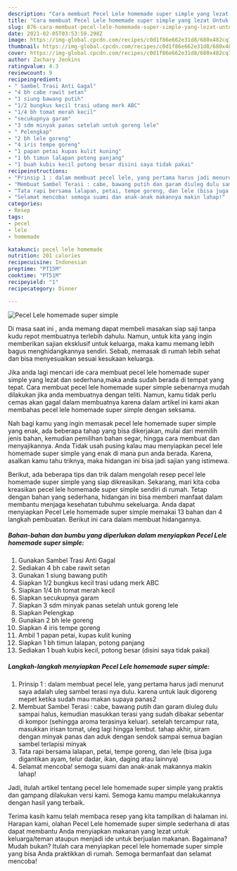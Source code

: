 ```yaml
---
description: "Cara membuat Pecel Lele homemade super simple yang lezat Untuk Jualan"
title: "Cara membuat Pecel Lele homemade super simple yang lezat Untuk Jualan"
slug: 876-cara-membuat-pecel-lele-homemade-super-simple-yang-lezat-untuk-jualan
date: 2021-02-05T03:53:59.298Z
image: https://img-global.cpcdn.com/recipes/c0d1f86e662e31d8/680x482cq70/pecel-lele-homemade-super-simple-foto-resep-utama.jpg
thumbnail: https://img-global.cpcdn.com/recipes/c0d1f86e662e31d8/680x482cq70/pecel-lele-homemade-super-simple-foto-resep-utama.jpg
cover: https://img-global.cpcdn.com/recipes/c0d1f86e662e31d8/680x482cq70/pecel-lele-homemade-super-simple-foto-resep-utama.jpg
author: Zachary Jenkins
ratingvalue: 4.3
reviewcount: 9
recipeingredient:
- " Sambel Trasi Anti Gagal"
- "4 bh cabe rawit setan"
- "1 siung bawang putih"
- "1/2 bungkus kecil trasi udang merk ABC"
- "1/4 bh tomat merah kecil"
- "secukupnya garam"
- "3 sdm minyak panas setelah untuk goreng lele"
- " Pelengkap"
- "2 bh lele goreng"
- "4 iris tempe goreng"
- "1 papan petai kupas kulit kuning"
- "1 bh timun lalapan potong panjang"
- "1 buah kubis kecil potong besar disini saya tidak pakai"
recipeinstructions:
- "Prinsip 1 : dalam membuat pecel lele, yang pertama harus jadi menurut saya adalah uleg sambel terasi nya dulu. karena untuk lauk digoreng mepet ketika sudah mau makan supaya panas2"
- "Membuat Sambel Terasi : cabe, bawang putih dan garam diuleg dulu sampai halus, kemudian masukkan terasi yang sudah dibakar sebentar di kompor (sehingga aroma terasinya keluar). setelah tercampur rata, masukkan irisan tomat, uleg lagi hingga lembut. tahap akhir, siram dengan minyak panas dan aduk dengan sendok sampai semua bagian sambel terlapisi minyak"
- "Tata rapi bersama lalapan, petai, tempe goreng, dan lele (bisa juga digantikan ayam, telur dadar, ikan, daging atau lainnya)"
- "Selamat mencoba! semoga suami dan anak-anak makannya makin lahap!"
categories:
- Resep
tags:
- pecel
- lele
- homemade

katakunci: pecel lele homemade 
nutrition: 201 calories
recipecuisine: Indonesian
preptime: "PT15M"
cooktime: "PT51M"
recipeyield: "1"
recipecategory: Dinner

---
```



![Pecel Lele homemade super simple](https://img-global.cpcdn.com/recipes/c0d1f86e662e31d8/680x482cq70/pecel-lele-homemade-super-simple-foto-resep-utama.jpg)

Di masa  saat ini , anda memang dapat membeli masakan siap saji tanpa kudu repot membuatnya terlebih dahulu. Namun, untuk kita yang ingin memberikan sajian eksklusif untuk keluarga, maka kamu memang lebih bagus menghidangkannya sendiri. Sebab, memasak di rumah lebih sehat dan bisa menyesuaikan sesuai kesukaan keluarga.

Jika anda lagi mencari ide cara membuat pecel lele homemade super simple yang lezat dan sederhana,maka anda sudah berada di tempat yang tepat. Cara membuat pecel lele homemade super simple  sebenarnya mudah dilakukan jika anda membuatnya dengan teliti. Namun, kamu tidak perlu cemas akan gagal dalam membuatnya 
karena dalam artikel ini kami akan membahas pecel lele homemade super simple dengan seksama.  



Nah bagi kamu yang ingin memasak pecel lele homemade super simple yang enak, ada beberapa tahap yang bisa dikerjakan, mulai dari memilih jenis bahan, kemudian pemilihan bahan segar, hingga cara membuat dan menyajikannya. Anda Tidak usah pusing kalau mau menyiapkan pecel lele homemade super simple yang enak di mana pun anda berada. Karena, asalkan kamu  tahu triknya, maka hidangan ini bisa jadi sajian yang istimewa.

Berikut, ada beberapa tips dan trik dalam mengolah resep pecel lele homemade super simple yang siap dikreasikan. Sekarang, mari kita coba kreasikan pecel lele homemade super simple sendiri di rumah. Tetap dengan bahan yang sederhana, hidangan ini bisa memberi manfaat dalam membantu menjaga kesehatan tubuhmu sekeluarga. Anda dapat menyiapkan Pecel Lele homemade super simple memakai 13 bahan dan 4 langkah pembuatan. Berikut ini cara dalam membuat hidangannya.

<!--inarticleads1-->

##### Bahan-bahan dan bumbu yang diperlukan dalam menyiapkan Pecel Lele homemade super simple:

1. Gunakan  Sambel Trasi Anti Gagal
1. Sediakan 4 bh cabe rawit setan
1. Gunakan 1 siung bawang putih
1. Siapkan 1/2 bungkus kecil trasi udang merk ABC
1. Siapkan 1/4 bh tomat merah kecil
1. Siapkan secukupnya garam
1. Siapkan 3 sdm minyak panas setelah untuk goreng lele
1. Siapkan  Pelengkap
1. Gunakan 2 bh lele goreng
1. Siapkan 4 iris tempe goreng
1. Ambil 1 papan petai, kupas kulit kuning
1. Siapkan 1 bh timun lalapan, potong panjang
1. Sediakan 1 buah kubis kecil, potong besar (disini saya tidak pakai)




<!--inarticleads2-->

##### Langkah-langkah menyiapkan Pecel Lele homemade super simple:

1. Prinsip 1 : dalam membuat pecel lele, yang pertama harus jadi menurut saya adalah uleg sambel terasi nya dulu. karena untuk lauk digoreng mepet ketika sudah mau makan supaya panas2
1. Membuat Sambel Terasi : cabe, bawang putih dan garam diuleg dulu sampai halus, kemudian masukkan terasi yang sudah dibakar sebentar di kompor (sehingga aroma terasinya keluar). setelah tercampur rata, masukkan irisan tomat, uleg lagi hingga lembut. tahap akhir, siram dengan minyak panas dan aduk dengan sendok sampai semua bagian sambel terlapisi minyak
1. Tata rapi bersama lalapan, petai, tempe goreng, dan lele (bisa juga digantikan ayam, telur dadar, ikan, daging atau lainnya)
1. Selamat mencoba! semoga suami dan anak-anak makannya makin lahap!




Jadi, itulah artikel tentang  pecel lele homemade super simple  yang praktis dan gampang dilakukan versi kami. Semoga kamu mampu melakukannya dengan hasil yang terbaik. 

Terima kasih kamu telah membaca resep yang kita tampilkan di halaman ini. Harapan kami, olahan  Pecel Lele homemade super simple sederhana di atas dapat membantu Anda menyiapkan makanan yang lezat untuk keluarga/teman ataupun menjadi ide untuk berjualan makanan. Bagaimana? Mudah bukan? Itulah cara menyiapkan pecel lele homemade super simple yang bisa Anda praktikkan di rumah. Semoga bermanfaat dan selamat mencoba!

